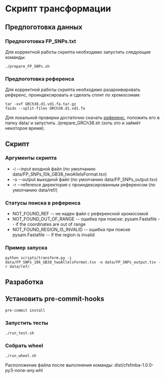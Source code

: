 # Скрипт трансформации #

## Предпоготовка данных

### Предпоготовка FP_SNPs.txt
Для корректной работы скрипта необходимо запустить следующие команды:
```shell
./prepare_FP_SNPs.sh
```
### Предпоготовка референса
Для корректной работы скрипта необходимо разархивировать референс, проиндексировать и сделать сплит по хромосомам:
```shell
tar -xvf GRCh38.d1.vd1.fa.tar.gz
faidx --split-files GRCh38.d1.vd1.fa
```
Для локальной проверки достаточно скачать [референс](http://www.ncbi.nlm.nih.gov/projects/gap/cgi-bin/GetZip.cgi?zip_name=GRAF_files.zip), положить его в папку data/ и запустить ./prepare_GRCh38.sh (хоть это и займёт некоторое время).
## Скрипт
### Аргументы скрипта
* -i --input входной файл (по умолчанию data/FP_SNPs_10k_GB38_twoAllelsFormat.tsv)
* -o --output выходной файл (по умолчанию data/FP_SNPs_output.tsv)
* -r --reference директория с проиндексированным референсом (по умолчанию data/ref/)
### Статусы поиска в референса
* NOT_FOUND_REF -- не наден файл с референсной хромосомой
* NOT_FOUND_OUT_OF_RANGE -- ошибка при поиске: pysam.Fastafile -- if the coordinates are out of range
* NOT_FOUND_REGION_IS_INVALID -- ошибка при поиске pysam.Fastafile -- if the region is invalid
### Пример запуска
```shell
python scripts/transform.py -i data/FP_SNPs_10k_GB38_twoAllelsFormat.tsv -o data/FP_SNPs_output.tsv -r data/ref/
```
## Разработка
## Установить pre-commit-hooks
```shell
pre-commit install
```
### Запустить тесты
```shell
./run_test.sh
```
### Собрать wheel
```shell
./run_wheel.sh
```
Расположение файла после выполнения команды: dist/cfsfmba-1.0.0-py3-none-any.whl
